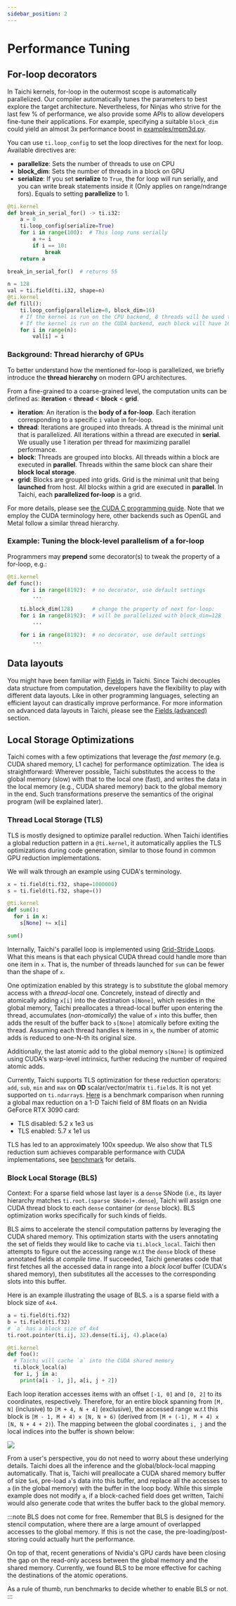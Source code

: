 ```yaml
---
sidebar_position: 2
---
```


# Performance Tuning

## For-loop decorators

In Taichi kernels, for-loop in the outermost scope is automatically
parallelized. Our compiler automatically tunes the parameters to best explore
the target architecture. Nevertheless, for Ninjas who strive for the last few %
of performance, we also provide some APIs to allow developers fine-tune their
applications. For example, specifying a suitable `block_dim` could yield an almost
3x performance boost in
[examples/mpm3d.py](https://github.com/taichi-dev/taichi/blob/master/python/taichi/examples/mpm3d.py).

You can use `ti.loop_config` to set the loop directives for the next for loop. Available directives are:

- **parallelize**: Sets the number of threads to use on CPU
- **block_dim**: Sets the number of threads in a block on GPU
- **serialize**: If you set **serialize** to `True`, the for loop will run serially, and you can write break statements inside it
(Only applies on range/ndrange fors). Equals to setting **parallelize** to 1.

```python {4}
@ti.kernel
def break_in_serial_for() -> ti.i32:
    a = 0
    ti.loop_config(serialize=True)
    for i in range(100):  # This loop runs serially
        a += i
        if i == 10:
            break
    return a

break_in_serial_for()  # returns 55
```

```python {5}
n = 128
val = ti.field(ti.i32, shape=n)
@ti.kernel
def fill():
    ti.loop_config(parallelize=8, block_dim=16)
    # If the kernel is run on the CPU backend, 8 threads will be used to run it
    # If the kernel is run on the CUDA backend, each block will have 16 threads.
    for i in range(n):
        val[i] = i
```

### Background: Thread hierarchy of GPUs

To better understand how the mentioned for-loop is parallelized, we briefly
introduce the **thread hierarchy** on modern GPU architectures.

From a fine-grained to a coarse-grained level, the computation units can be
defined as: **iteration** &lt; **thread** &lt; **block** &lt; **grid**.

- **iteration**: An iteration is the **body of a for-loop**. Each
  iteration corresponding to a specific `i` value in for-loop.
- **thread**: Iterations are grouped into threads. A thread is the
  minimal unit that is parallelized. All iterations within a thread
  are executed in **serial**. We usually use 1 iteration per thread
  for maximizing parallel performance.
- **block**: Threads are grouped into blocks. All threads within a
  block are executed in **parallel**. Threads within the same block
  can share their **block local storage**.
- **grid**: Blocks are grouped into grids. Grid is the minimal unit
  that being **launched** from host. All blocks within a grid are
  executed in **parallel**. In Taichi, each **parallelized for-loop**
  is a grid.

For more details, please see [the CUDA C programming
guide](https://docs.nvidia.com/cuda/cuda-c-programming-guide/index.html#thread-hierarchy).
Note that we employ the CUDA terminology here, other backends such as OpenGL and Metal follow a similar thread hierarchy.

### Example: Tuning the block-level parallelism of a for-loop

Programmers may **prepend** some decorator(s) to tweak the property of a
for-loop, e.g.:

```python
@ti.kernel
def func():
    for i in range(8192):  # no decorator, use default settings
        ...

    ti.block_dim(128)      # change the property of next for-loop:
    for i in range(8192):  # will be parallelized with block_dim=128
        ...

    for i in range(8192):  # no decorator, use default settings
        ...
```

## Data layouts

You might have been familiar with [Fields](../basic/field.md) in Taichi. Since
Taichi decouples data structure from computation, developers have the
flexibility to play with different data layouts. Like in other programming
languages, selecting an efficient layout can drastically improve performance.
For more information on advanced data layouts in Taichi, please
see the [Fields (advanced)](../basic/layout.md) section.

## Local Storage Optimizations

Taichi comes with a few optimizations that leverage the *fast memory* (e.g. CUDA
shared memory, L1 cache) for performance optimization. The idea is straightforward:
Wherever possible, Taichi substitutes the access to the global memory (slow) with
that to the local one (fast), and writes the data in the local memory (e.g., CUDA
shared memory) back to the global memory in the end. Such transformations preserve
the semantics of the original program (will be explained later).

### Thread Local Storage (TLS)

TLS is mostly designed to optimize parallel reduction. When Taichi identifies
a global reduction pattern in a `@ti.kernel`, it automatically applies the TLS
optimizations during code generation, similar to those found in common GPU
reduction implementations.

We will walk through an example using CUDA's terminology.

```python
x = ti.field(ti.f32, shape=1000000)
s = ti.field(ti.f32, shape=())

@ti.kernel
def sum():
  for i in x:
    s[None] += x[i]

sum()
```

Internally, Taichi's parallel loop is implemented using
[Grid-Stride Loops](https://developer.nvidia.com/blog/cuda-pro-tip-write-flexible-kernels-grid-stride-loops/).
What this means is that each physical CUDA thread could handle more than one item in `x`.
That is, the number of threads launched for `sum` can be fewer than the shape of `x`.

One optimization enabled by this strategy is to substitute the global memory access
with a *thread-local* one. Concretely, instead of directly and atomically adding
`x[i]` into the destination `s[None]`, which resides in the global memory, Taichi
preallocates a thread-local buffer upon entering the thread, accumulates
(*non-atomically*) the value of `x` into this buffer, then adds the result of the
buffer back to `s[None]` atomically before exiting the thread. Assuming each thread
handles `N` items in `x`, the number of atomic adds is reduced to one-N-th its
original size.

Additionally, the last atomic add to the global memory `s[None]` is optimized using
CUDA's warp-level intrinsics, further reducing the number of required atomic adds.

Currently, Taichi supports TLS optimization for these reduction operators: `add`,
`sub`, `min` and `max` on **0D** scalar/vector/matrix `ti.field`s. It is not yet
supported on `ti.ndarray`s. [Here](https://github.com/taichi-dev/taichi/pull/2956)
is a benchmark comparison when running a global max reduction on a 1-D Taichi field
of 8M floats on an Nvidia GeForce RTX 3090 card:

* TLS disabled: 5.2 x 1e3 us
* TLS enabled: 5.7 x 1e1 us

TLS has led to an approximately 100x speedup. We also show that TLS reduction sum
achieves comparable performance with CUDA implementations, see
[benchmark](https://github.com/taichi-dev/taichi_benchmark/tree/main/reduce_sum) for
details.

### Block Local Storage (BLS)

Context: For a sparse field whose last layer is a `dense` SNode (i.e., its layer
hierarchy matches `ti.root.(sparse SNode)+.dense`), Taichi will assign one CUDA
thread block to each `dense` container (or `dense` block). BLS optimization works
specifically for such kinds of fields.

BLS aims to accelerate the stencil computation patterns by leveraging the CUDA
shared memory. This optimization starts with the users annotating the set of fields
they would like to cache via `ti.block_local`. Taichi then attempts to figure out
the accessing range w.r.t the `dense` block of these annotated fields at
*compile time*. If succeeded, Taichi generates code that first fetches all the
accessed data in range into a *block local* buffer (CUDA's shared memory), then
substitutes all the accesses to the corresponding slots into this buffer.

Here is an example illustrating the usage of BLS. `a` is a sparse field with a
block size of `4x4`.

```python {8-9}
a = ti.field(ti.f32)
b = ti.field(ti.f32)
# `a` has a block size of 4x4
ti.root.pointer(ti.ij, 32).dense(ti.ij, 4).place(a)

@ti.kernel
def foo():
  # Taichi will cache `a` into the CUDA shared memory
  ti.block_local(a)
  for i, j in a:
    print(a[i - 1, j], a[i, j + 2])
```

Each loop iteration accesses items with an offset `[-1, 0]` and `[0, 2]` to its
coordinates, respectively. Therefore, for an entire block spanning from `[M, N]`
(inclusive) to `[M + 4, N + 4]` (exclusive), the accessed range w.r.t this block
is `[M - 1, M + 4) x [N, N + 6)` (derived from `[M + (-1), M + 4) x [N, N + 4 + 2)`).
The mapping between the global coordinates `i, j` and the local indices into the
buffer is shown below:

![](../static/assets/bls_indices_mapping.png)

From a user's perspective, you do not need to worry about these underlying details.
Taichi does all the inference and the global/block-local mapping automatically.
That is, Taichi will preallocate a CUDA shared memory buffer of size `5x6`,
pre-load `a`'s data into this buffer, and replace all the accesses to `a` (in the
global memory) with the buffer in the loop body. While this simple example does
not modify `a`, if a block-cached field does get written, Taichi would also generate
code that writes the buffer back to the global memory.

:::note
BLS does not come for free. Remember that BLS is designed for the stencil
computation, where there are a large amount of overlapped accesses to the global
memory. If this is not the case, the pre-loading/post-storing could actually
hurt the performance.

On top of that, recent generations of Nvidia's GPU cards have been closing the gap
on the read-only access between the global memory and the shared memory. Currently,
we found BLS to be more effective for caching the destinations of the atomic operations.

As a rule of thumb, run benchmarks to decide whether to enable BLS or not.
:::
